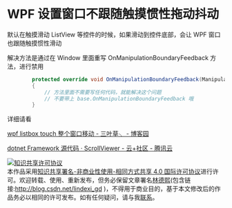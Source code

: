 
# WPF 设置窗口不跟随触摸惯性拖动抖动

默认在触摸滑动 ListView 等控件的时候，如果滑动到控件底部，会让 WPF 窗口也跟随触摸惯性滑动

<!--more-->


<!-- CreateTime:6/10/2020 5:05:38 PM -->



解决方法是通过在 Window 里面重写 OnManipulationBoundaryFeedback 方法，进行禁用

```csharp
        protected override void OnManipulationBoundaryFeedback(ManipulationBoundaryFeedbackEventArgs e)
        {
            // 方法里面不需要写任何代码，就能解决这个问题
            // 不要带上 base.OnManipulationBoundaryFeedback 哦
        }
```

详细请看

[wpf listbox touch 整个窗口移动 - 三叶草╮ - 博客园](https://www.cnblogs.com/luohengstudy/p/4139445.html )

[dotnet Framework 源代码 · ScrollViewer - 云+社区 - 腾讯云](https://cloud.tencent.com/developer/article/1518374 )





<a rel="license" href="http://creativecommons.org/licenses/by-nc-sa/4.0/"><img alt="知识共享许可协议" style="border-width:0" src="https://licensebuttons.net/l/by-nc-sa/4.0/88x31.png" /></a><br />本作品采用<a rel="license" href="http://creativecommons.org/licenses/by-nc-sa/4.0/">知识共享署名-非商业性使用-相同方式共享 4.0 国际许可协议</a>进行许可。欢迎转载、使用、重新发布，但务必保留文章署名[林德熙](http://blog.csdn.net/lindexi_gd)(包含链接:http://blog.csdn.net/lindexi_gd )，不得用于商业目的，基于本文修改后的作品务必以相同的许可发布。如有任何疑问，请与我[联系](mailto:lindexi_gd@163.com)。